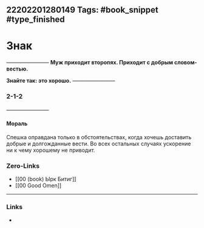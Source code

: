 22202201280149
Tags: #book_snippet #type_finished
---
# Знак 
————————
**Муж 
приходит второпях.
Приходит с добрым словом-вестью.**

**Знайте так:
это  хорошо.**
————————
 ### 2-1-2
————————

#### Мораль

Спешка оправдана только в обстоятельствах, когда хочешь доставить добрые и долгожданные вести. Во всех остальных случаях ускорение ни к чему хорошему не приводит. 

### Zero-Links
- [[00 (book) Ырк Битиг]]
- [[00 Good Omen]]
---
### Links
- 

